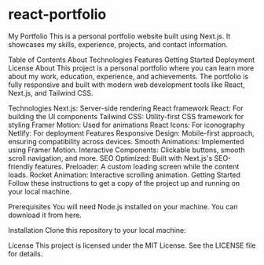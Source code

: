 # react-portfolio

My Portfolio
This is a personal portfolio website built using Next.js. It showcases my skills, experience, projects, and contact information.

Table of Contents
About
Technologies
Features
Getting Started
Deployment
License
About
This project is a personal portfolio where you can learn more about my work, education, experience, and achievements. The portfolio is fully responsive and built with modern web development tools like React, Next.js, and Tailwind CSS.

Technologies
Next.js: Server-side rendering React framework
React: For building the UI components
Tailwind CSS: Utility-first CSS framework for styling
Framer Motion: Used for animations
React Icons: For iconography
Netlify: For deployment
Features
Responsive Design: Mobile-first approach, ensuring compatibility across devices.
Smooth Animations: Implemented using Framer Motion.
Interactive Components: Clickable buttons, smooth scroll navigation, and more.
SEO Optimized: Built with Next.js's SEO-friendly features.
Preloader: A custom loading screen while the content loads.
Rocket Animation: Interactive scrolling animation.
Getting Started
Follow these instructions to get a copy of the project up and running on your local machine.

Prerequisites
You will need Node.js installed on your machine. You can download it from here.

Installation
Clone this repository to your local machine:


License
This project is licensed under the MIT License. See the LICENSE file for details.
